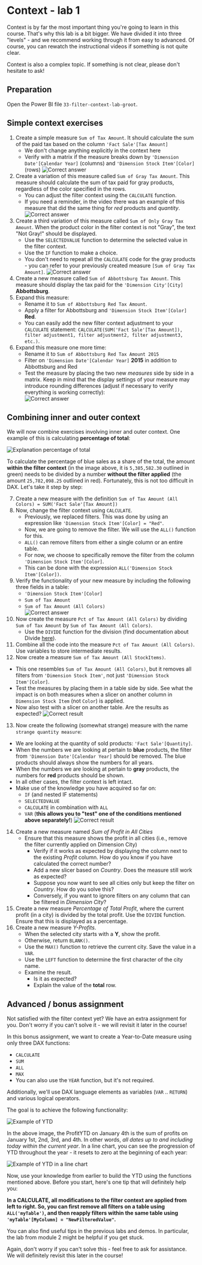 # Context - lab 1

Context is by far the most important thing you're going to learn in this course. That's why this lab is a bit bigger. We have divided it into three "levels" - and we recommend working through it from easy to advanced. Of course, you can rewatch the instructional videos if something is not quite clear.

Context is also a complex topic. If something is not clear, please don't hesitate to ask!

## Preparation

Open the Power BI file `33-filter-context-lab-groot`.

## Simple context exercises

1. Create a simple measure `Sum of Tax Amount`. It should calculate the sum of the paid tax based on the column `'Fact Sale'[Tax Amount]`
   * We don't change anything explicitly in the context here
   * Verify with a matrix if the measure breaks down by `'Dimension Date'[Calendar Year]` (columns) and `'Dimension Stock Item'[Color]` (rows)
![Correct answer](img/33-01-correctantwoord.png)
2. Create a variation of this measure called `Sum of Gray Tax Amount`. This measure should calculate the sum of tax paid for gray products, regardless of the color specified in the rows.
   * You can adjust the filter context using the `CALCULATE` function.
   * If you need a reminder, in the video there was an example of this measure that did the same thing for *red* products and *quantity*.
![Correct answer](img/33-02-correctantwoord.png)
3. Create a third variation of this measure called `Sum of Only Gray Tax Amount`. When the product color in the filter context is not "Gray", the text "Not Gray!" should be displayed.
   * Use the `SELECTEDVALUE` function to determine the selected value in the filter context.
   * Use the `IF` function to make a choice.
   * You don't need to repeat all the `CALCULATE` code for the gray products - you can refer to your previously created measure `[Sum of Gray Tax Amount]`.
![Correct answer](img/33-03-correctantwoord.png)
4. Create a new measure called `Sum of Abbottsburg Tax Amount`. This measure should display the tax paid for the `'Dimension City'[City]` **Abbottsburg**.
5. Expand this measure:
   * Rename it to `Sum of Abbottsburg Red Tax Amount`.
   * Apply a filter for Abbottsburg and `'Dimension Stock Item'[Color]` **Red**.
   * You can easily add the new filter context adjustment to your `CALCULATE` statement: `CALCULATE(SUM('Fact Sale'[Tax Amount]), filter adjustment1, filter adjustment2, filter adjustment3, etc.)`.
6. Expand this measure one more time:
   * Rename it to `Sum of Abbottsburg Red Tax Amount 2015`
   * Filter on `'Dimension Date'[Calendar Year]` **2015** in addition to Abbottsburg and Red
   * Test the measure by placing the two new *measures* side by side in a matrix. Keep in mind that the display settings of your measure may introduce rounding differences (adjust if necessary to verify everything is working correctly):  
![Correct answer](img/33-06-correctantwoord.png)

## Combining inner and outer context

We will now combine exercises involving inner and outer context. One example of this is calculating **percentage of total**:

![Explanation percentage of total](img/33-07-uitleg.png)

To calculate the percentage of blue sales as a share of the total, the amount **within the filter context** (in the image above, it is `5,385,582.30` outlined in green) needs to be divided by a number **without the filter applied** (the amount `25,782,098.25` outlined in red). Fortunately, this is not too difficult in DAX. Let's take it step by step:

7. Create a new measure with the definition `Sum of Tax Amount (All Colors) = SUM('Fact Sale'[Tax Amount])`
8. Now, change the filter context using `CALCULATE`.
   * Previously, we replaced filters. This was done by using an expression like `'Dimension Stock Item'[Color] = "Red"`.
   * Now, we are going to remove the filter. We will use the `ALL()` function for this.
   * `ALL()` can remove filters from either a single column or an entire table.
   * For now, we choose to specifically remove the filter from the column `'Dimension Stock Item'[Color]`.
   * This can be done with the expression `ALL('Dimension Stock Item'[Color])`.
9. Verify the functionality of your new measure by including the following three fields in a table:
   * `'Dimension Stock Item'[Color]`
   * `Sum of Tax Amount`
   * `Sum of Tax Amount (All Colors)`  
![Correct answer](img/33-09-correctantwoord.png)
10. Now create the measure `Pct of Tax Amount (All Colors)` by dividing `Sum of Tax Amount` by `Sum of Tax Amount (All Colors)`.
    * Use the `DIVIDE` function for the division (find documentation about Divide [here](https://dax.guide/divide/)).
11. Combine all the code into the measure `Pct of Tax Amount (All Colors)`. Use variables to store intermediate results.
12. Now create a measure `Sum of Tax Amount (All StockItems)`.
* This one resembles `Sum of Tax Amount (All Colors)`, but it removes all filters from `'Dimension Stock Item'`, not just `'Dimension Stock Item'[Color]`.
* Test the measures by placing them in a table side by side. See what the impact is on both measures when a slicer on another column in `Dimension Stock Item` (not `Color`) is applied.
* Now also test with a slicer on another table. Are the results as expected?
![Correct result](img/33-12-testanswer.gif)
13. Now create the following (somewhat strange) measure with the name `strange quantity measure`:
   * We are looking at the quantity of sold products: `'Fact Sale'[Quantity]`.
   * When the numbers we are looking at pertain to **blue** products, the filter from `'Dimension Date'[Calendar Year]` should be removed. The blue products should always show the numbers for all years.
   * When the numbers we are looking at pertain to **gray** products, the numbers for **red** products should be shown.
   * In all other cases, the filter context is left intact.
   * Make use of the knowledge you have acquired so far on:
     * `IF` (and nested IF statements)
     * `SELECTEDVALUE`
     * `CALCULATE` in combination with `ALL`
     * `VAR` (**this allows you to "test" one of the conditions mentioned above separately!**)
![Correct result](img/33-13-correctanswer.png)
14. Create a new measure named *Sum of Profit in All Cities*
    * Ensure that this measure shows the profit in all cities (i.e., remove the filter currently applied on Dimension City)
      * Verify if it works as expected by displaying the column next to the existing *Profit* column. How do you know if you have calculated the correct number?
      * Add a new slicer based on *Country*. Does the measure still work as expected?
      * Suppose you now want to see all cities only but keep the filter on *Country*. How do you solve this?
      * Conversely, if you want to ignore filters on any column that can be filtered in *Dimension City*?
15. Create a new measure *Percentage of Total Profit*, where the current profit (in a city) is divided by the total profit. Use the `DIVIDE` function. Ensure that this is displayed as a percentage.
16. Create a new measure *Y-Profits*.
    * When the selected city starts with a **Y**, show the profit.
    * Otherwise, return `BLANK()`.
    * Use the `MAX()` function to retrieve the current city. Save the value in a `VAR`.
    * Use the `LEFT` function to determine the first character of the city name.
    * Examine the result.
      * Is it as expected?
      * Explain the value of the **total** row.
## Advanced / bonus assignment

Not satisfied with the filter context yet? We have an extra assignment for you. Don't worry if you can't solve it - we will revisit it later in the course!

In this bonus assignment, we want to create a Year-to-Date measure using only three DAX functions:

* `CALCULATE`
* `SUM`
* `ALL`
* `MAX`
* You can also use the `YEAR` function, but it's not required.

Additionally, we'll use DAX language elements as variables (`VAR` .. `RETURN`) and various logical operators.

The goal is to achieve the following functionality:

![Example of YTD](img/33-17-ytd-example.png)

In the above image, the ProfitYTD on January 4th is the sum of profits on January 1st, 2nd, 3rd, and 4th. In other words, *all dates up to and including today within the current year*. In a line chart, you can see the progression of YTD throughout the year - it resets to zero at the beginning of each year:

![Example of YTD in a line chart](img/33-17-ytd-example-line-chart.png)

Now, use your knowledge from earlier to build the YTD using the functions mentioned above. Before you start, here's one tip that will definitely help you:

**In a CALCULATE, all modifications to the filter context are applied from left to right. So, you can first remove all filters on a table using `ALL('myTable')`, and then reapply filters within the same table using `'myTable'[MyColumn] = "NewFilteredValue"`.**

You can also find useful tips in the previous labs and demos. In particular, the lab from module 2 might be helpful if you get stuck.

Again, don't worry if you can't solve this - feel free to ask for assistance. We will definitely revisit this later in the course!
